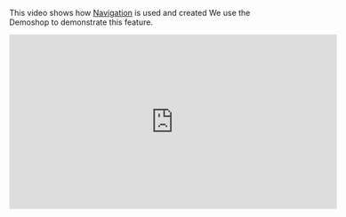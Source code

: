 This video shows how [Navigation](https://documentation.spryker.com/v4/docs/navigation-1) is used and created We use the Demoshop to demonstrate this feature.

<iframe src="https://fast.wistia.net/embed/iframe/anlwttuexm" title="Navigation" allowtransparency="true" frameborder="0" scrolling="no" class="wistia_embed" name="wistia_embed" allowfullscreen="0" mozallowfullscreen="0" webkitallowfullscreen="0" oallowfullscreen="0" msallowfullscreen="0" width="589" height="315"></iframe>